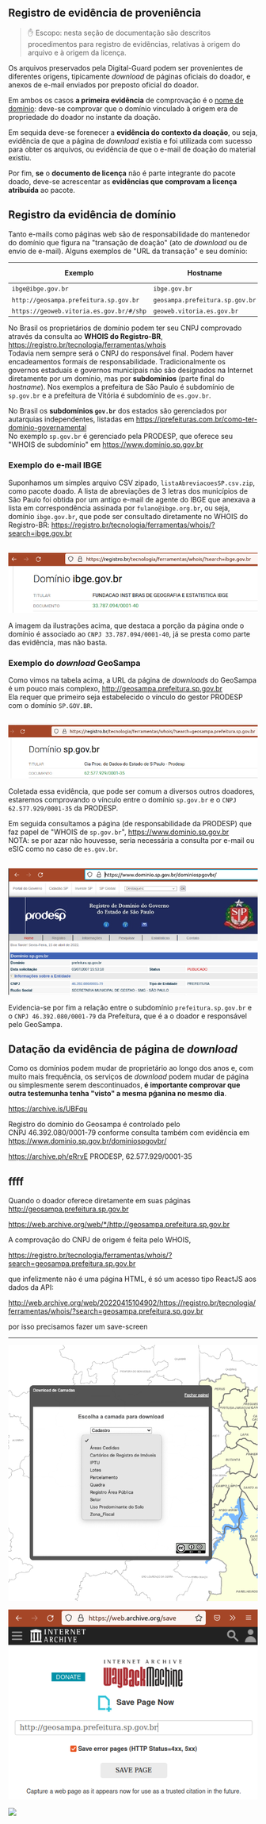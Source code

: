 
## Registro de evidência de proveniência

> ✋ Escopo: nesta seção de documentação são descritos procedimentos para registro de evidẽncias, relativas à origem do arquivo e à origem da licença.

Os arquivos preservados pela Digital-Guard podem ser provenientes de diferentes origens, tipicamente *download* de páginas oficiais do doador, e anexos de e-mail enviados por preposto oficial do doador.

Em ambos os casos **a primeira evidência** de comprovação é o [nome de domínio](https://en.wikipedia.org/wiki/Domain_name): deve-se comprovar que o domínio vinculado à origem era de propriedade do doador no instante da doação.

Em sequida deve-se forenecer a **evidência do contexto da doação**, ou seja, evidência de que a página de *download* existia e foi utilizada com sucesso para obter os arquivos, ou evidência de que o e-mail de doação do material existiu.

Por fim, **se** o **documento de licença** não é parte integrante do pacote doado, deve-se acrescentar as **evidências que comprovam a licença atribuída** ao pacote.

## Registro da evidência de domínio

Tanto e-mails como páginas web são de responsabilidade do mantenedor do domínio que figura na "transação de doação" (ato de *download* ou de envio de e-mail). Alguns exemplos de "URL da transação" e seu domínio:

Exemplo              | Hostname         | Nome de domínio
---------------------|------------------|-------------
`ibge@ibge.gov.br`   | `ibge.gov.br`    | `ibge.gov.br`
`http://geosampa.prefeitura.sp.gov.br` | `geosampa.prefeitura.sp.gov.br`    | `sp.gov.br`
`https://geoweb.vitoria.es.gov.br/#/shp` | `geoweb.vitoria.es.gov.br` | `es.gov.br`

No Brasil os proprietários de domínio podem ter seu CNPJ comprovado através da consulta ao **WHOIS do Registro-BR**,<br/> https://registro.br/tecnologia/ferramentas/whois <br/>Todavia nem sempre será o CNPJ do responsável final. Podem haver encadeamentos formais de responsabilidade. Tradicionalmente os governos estaduais e governos municipais não são designados na Internet diretamente por um domínio, mas por **subdomínios** (parte final do *hostname*). Nos exemplos a prefeitura de São Paulo é subdomínio de `sp.gov.br` e a prefeitura de Vitória é subdomínio de `es.gov.br`.

No Brasil os **subdomínios `gov.br`** dos estados são gerenciados por autarquias independentes, listadas em https://iprefeituras.com.br/como-ter-dominio-governamental   <br/>No exemplo `sp.gov.br` é gerenciado pela PRODESP, que oferece seu "WHOIS de subdomínio" em https://www.dominio.sp.gov.br

### Exemplo do e-mail IBGE

Suponhamos um simples arquivo CSV zipado, `listaAbreviacoesSP.csv.zip`, como pacote doado. A lista de abreviações de 3 letras dos municípios de São Paulo foi obtida por um antigo e-mail de agente do IBGE que anexava a lista em correspondência assinada por `fulano@ibge.org.br`, ou seja, domínio `ibge.gov.br`, que pode ser consultado diretamente no WHOIS do Registro-BR:  https://registro.br/tecnologia/ferramentas/whois/?search=ibge.gov.br

&nbsp;&nbsp;![](../_assets/ex02-RegistroBR-IBGE.png)

A imagem da ilustrações acima, que destaca a porção da página onde o domínio é associado ao `CNPJ 33.787.094/0001-40`,  já se presta como parte das evidência, mas não basta.  

### Exemplo do *download* GeoSampa

Como vimos na tabela acima, a URL da página de *downloads* do GeoSampa é um pouco mais complexo, http://geosampa.prefeitura.sp.gov.br  <br/>Ela requer que primeiro seja estabelecido o vínculo do gestor PRODESP com o domínio `SP.GOV.BR`.

&nbsp;&nbsp;![](../_assets/ex03-DomainOwnner_evidence-SP-Sampa.png)

Coletada essa evidência, que pode ser comum a diversos outros doadores, estaremos comprovando o vínculo entre o domínio `sp.gov.br` e o `CNPJ 62.577.929/0001-35` da PRODESP.

Em seguida consultamos a página (de responsabilidade da PRODESP) que faz  papel de "WHOIS de `sp.gov.br`", https://www.dominio.sp.gov.br <br/> NOTA: se por azar não houvesse, seria necessária a consulta por e-mail ou eSIC como no caso de `es.gov.br`.

&nbsp;&nbsp;![](../_assets/ex04-SubDomainOwnner_evidence-SP-Sampa-prefeitura.png)

Evidencia-se por fim a relação entre o subdomínio `prefeitura.sp.gov.br` e o `CNPJ 46.392.080/0001-79` da Prefeitura, que é a o doador e responsável pelo GeoSampa.

## Datação da evidência de página de *download*

Como os domínios podem mudar de proprietário ao longo dos anos e, com muito mais frequência, os serviços de *download* podem mudar de página ou simplesmente serem descontinuados, **é importante comprovar que outra testemunha tenha "visto" a mesma pǵanina no mesmo dia**.

https://archive.is/UBFqu

Registro do domínio do Geosampa é controlado pelo  
CNPJ 46.392.080/0001-79
conforme consulta também com evidência em
https://www.dominio.sp.gov.br/dominiospgovbr/


https://archive.ph/eRrvE
PRODESP, 	62.577.929/0001-35


## ffff

Quando o doador oferece diretamente em suas páginas
http://geosampa.prefeitura.sp.gov.br

https://web.archive.org/web/*/http://geosampa.prefeitura.sp.gov.br


A comprovação do CNPJ de origem é feita pelo WHOIS,

https://registro.br/tecnologia/ferramentas/whois/?search=geosampa.prefeitura.sp.gov.br

que infelizmente não é uma página HTML, é só um acesso tipo ReactJS aos dados da API:

http://web.archive.org/web/20220415104902/https://registro.br/tecnologia/ferramentas/whois/?search=geosampa.prefeitura.sp.gov.br

por isso precisamos fazer um save-screen

-----

![](../_assets/ex01-DL_evidence-SP-Sampa2020.png)

![](../_assets/howTo01-WebArchiveRegister-workflow01.png)

![](../_assets/ex03-DomainOwnner_evidence-SP-Sampa2020.png)

